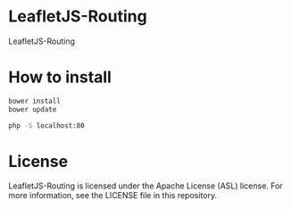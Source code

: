 # LeafletJS-Routing
LeafletJS-Routing

# How to install
```sh
bower install
bower update

php -S localhost:80
```

# License
LeafletJS-Routing is licensed under the Apache License (ASL) license. For more information, see the LICENSE file in this repository.
